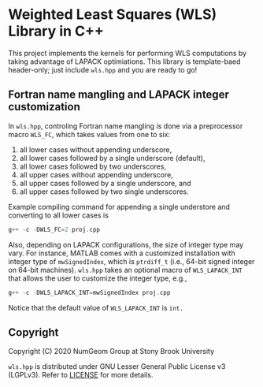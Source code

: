 # Weighted Least Squares (WLS) Library in C++ #

This project implements the kernels for performing WLS computations by taking advantage of LAPACK optimiations. This library is template-baed header-only; just include `wls.hpp` and you are ready to go!

## Fortran name mangling and LAPACK integer customization ##

In `wls.hpp`, controling Fortran name mangling is done via a preprocessor macro `WLS_FC`, which takes values from one to six:

1. all lower cases without appending underscore,
2. all lower cases followed by a single underscore (default),
3. all lower cases followed by two underscores,
4. all upper cases without appending underscore,
5. all upper cases followed by a single underscore, and
6. all upper cases followed by two single underscores.

Example compiling command for appending a single understore and converting to all lower cases is

```cpp
g++ -c -DWLS_FC=2 proj.cpp
```

Also, depending on LAPACK configurations, the size of integer type may vary. For instance, MATLAB comes with a customized installation with integer type of `mwSignedIndex`, which is `ptrdiff_t` (i.e., 64-bit signed integer on 64-bit machines). `wls.hpp` takes an optional macro of `WLS_LAPACK_INT` that allows the user to customize the integer type, e.g.,

```cpp
g++ -c -DWLS_LAPACK_INT=mwSignedIndex proj.cpp
```

Notice that the default value of `WLS_LAPACK_INT` is `int.`

## Copyright ##

Copyright (C) 2020 NumGeom Group at Stony Brook University

`wls.hpp` is distributed under GNU Lesser General Public License v3 (LGPLv3). Refer to [LICENSE](./LICENSE) for more details.
